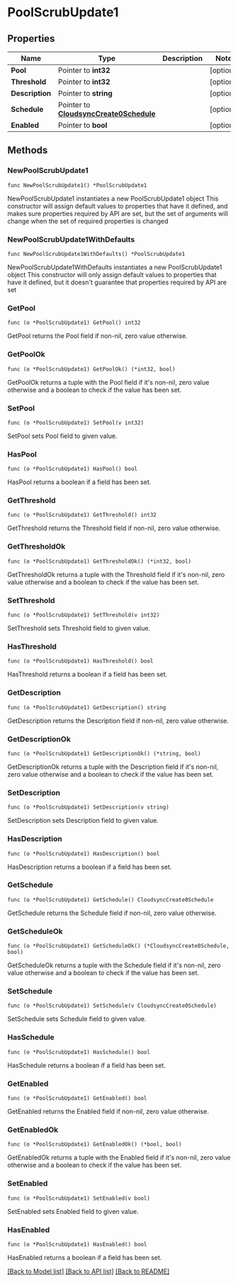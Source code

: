 # PoolScrubUpdate1

## Properties

Name | Type | Description | Notes
------------ | ------------- | ------------- | -------------
**Pool** | Pointer to **int32** |  | [optional] 
**Threshold** | Pointer to **int32** |  | [optional] 
**Description** | Pointer to **string** |  | [optional] 
**Schedule** | Pointer to [**CloudsyncCreate0Schedule**](CloudsyncCreate0Schedule.md) |  | [optional] 
**Enabled** | Pointer to **bool** |  | [optional] 

## Methods

### NewPoolScrubUpdate1

`func NewPoolScrubUpdate1() *PoolScrubUpdate1`

NewPoolScrubUpdate1 instantiates a new PoolScrubUpdate1 object
This constructor will assign default values to properties that have it defined,
and makes sure properties required by API are set, but the set of arguments
will change when the set of required properties is changed

### NewPoolScrubUpdate1WithDefaults

`func NewPoolScrubUpdate1WithDefaults() *PoolScrubUpdate1`

NewPoolScrubUpdate1WithDefaults instantiates a new PoolScrubUpdate1 object
This constructor will only assign default values to properties that have it defined,
but it doesn't guarantee that properties required by API are set

### GetPool

`func (o *PoolScrubUpdate1) GetPool() int32`

GetPool returns the Pool field if non-nil, zero value otherwise.

### GetPoolOk

`func (o *PoolScrubUpdate1) GetPoolOk() (*int32, bool)`

GetPoolOk returns a tuple with the Pool field if it's non-nil, zero value otherwise
and a boolean to check if the value has been set.

### SetPool

`func (o *PoolScrubUpdate1) SetPool(v int32)`

SetPool sets Pool field to given value.

### HasPool

`func (o *PoolScrubUpdate1) HasPool() bool`

HasPool returns a boolean if a field has been set.

### GetThreshold

`func (o *PoolScrubUpdate1) GetThreshold() int32`

GetThreshold returns the Threshold field if non-nil, zero value otherwise.

### GetThresholdOk

`func (o *PoolScrubUpdate1) GetThresholdOk() (*int32, bool)`

GetThresholdOk returns a tuple with the Threshold field if it's non-nil, zero value otherwise
and a boolean to check if the value has been set.

### SetThreshold

`func (o *PoolScrubUpdate1) SetThreshold(v int32)`

SetThreshold sets Threshold field to given value.

### HasThreshold

`func (o *PoolScrubUpdate1) HasThreshold() bool`

HasThreshold returns a boolean if a field has been set.

### GetDescription

`func (o *PoolScrubUpdate1) GetDescription() string`

GetDescription returns the Description field if non-nil, zero value otherwise.

### GetDescriptionOk

`func (o *PoolScrubUpdate1) GetDescriptionOk() (*string, bool)`

GetDescriptionOk returns a tuple with the Description field if it's non-nil, zero value otherwise
and a boolean to check if the value has been set.

### SetDescription

`func (o *PoolScrubUpdate1) SetDescription(v string)`

SetDescription sets Description field to given value.

### HasDescription

`func (o *PoolScrubUpdate1) HasDescription() bool`

HasDescription returns a boolean if a field has been set.

### GetSchedule

`func (o *PoolScrubUpdate1) GetSchedule() CloudsyncCreate0Schedule`

GetSchedule returns the Schedule field if non-nil, zero value otherwise.

### GetScheduleOk

`func (o *PoolScrubUpdate1) GetScheduleOk() (*CloudsyncCreate0Schedule, bool)`

GetScheduleOk returns a tuple with the Schedule field if it's non-nil, zero value otherwise
and a boolean to check if the value has been set.

### SetSchedule

`func (o *PoolScrubUpdate1) SetSchedule(v CloudsyncCreate0Schedule)`

SetSchedule sets Schedule field to given value.

### HasSchedule

`func (o *PoolScrubUpdate1) HasSchedule() bool`

HasSchedule returns a boolean if a field has been set.

### GetEnabled

`func (o *PoolScrubUpdate1) GetEnabled() bool`

GetEnabled returns the Enabled field if non-nil, zero value otherwise.

### GetEnabledOk

`func (o *PoolScrubUpdate1) GetEnabledOk() (*bool, bool)`

GetEnabledOk returns a tuple with the Enabled field if it's non-nil, zero value otherwise
and a boolean to check if the value has been set.

### SetEnabled

`func (o *PoolScrubUpdate1) SetEnabled(v bool)`

SetEnabled sets Enabled field to given value.

### HasEnabled

`func (o *PoolScrubUpdate1) HasEnabled() bool`

HasEnabled returns a boolean if a field has been set.


[[Back to Model list]](../README.md#documentation-for-models) [[Back to API list]](../README.md#documentation-for-api-endpoints) [[Back to README]](../README.md)



